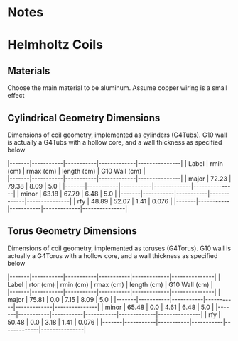 # Notes 

# Helmholtz Coils

## Materials

Choose the main material to be aluminum.  Assume copper wiring is a small effect
 
## Cylindrical Geometry Dimensions 

Dimensions of coil geometry, implemented as cylinders (G4Tubs).  G10 wall is actually a G4Tubs 
with a hollow core, and a wall thickness as specified below    

|-------|-----------|-----------|-------------|---------------|
| Label | rmin (cm) | rmax (cm) | length (cm) | G10 Wall (cm) |  
|-------|-----------|-----------|-------------|---------------|
| major | 72.23     | 79.38     | 8.09        | 5.0           |
|-------|-----------|-----------|-------------|---------------|
| minor | 63.18     | 67.79     | 6.48        | 5.0           |
|-------|-----------|-----------|-------------|---------------|
| rfy   | 48.89     | 52.07     | 1.41        | 0.076         |
|-------|-----------|-----------|-------------|---------------|

## Torus Geometry Dimensions 

Dimensions of coil geometry, implemented as toruses (G4Torus).  G10 wall is actually a G4Torus 
with a hollow core, and a wall thickness as specified below    

|-------|-----------|-----------|-----------|-------------|---------------|
| Label | rtor (cm) | rmin (cm) | rmax (cm) | length (cm) | G10 Wall (cm) |  
|-------|-----------|-----------|-----------|-------------|---------------|
| major | 75.81     | 0.0       | 7.15      | 8.09        | 5.0           |
|-------|-----------|-----------|-----------|-------------|---------------|
| minor | 65.48     | 0.0       | 4.61      | 6.48        | 5.0           |
|-------|-----------|-----------|-----------|-------------|---------------|
| rfy   | 50.48     | 0.0       | 3.18      | 1.41        | 0.076         |
|-------|-----------|-----------|-----------|-------------|---------------|
